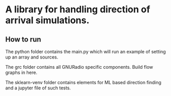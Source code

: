 # A library for handling direction of arrival simulations.

## How to run

The python folder contains the main.py which will run an example of setting up an array and sources.

The grc folder contains all GNURadio specific  components. Build flow graphs in here.

The sklearn-venv folder contains elements for ML based direction finding and a jupyter file of such tests.